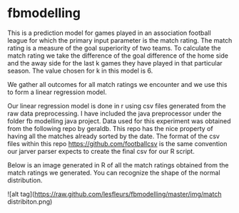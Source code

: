 fbmodelling
===========
This is a prediction model for games played in an association football league for which the primary input parameter is the match rating. 
The match rating is a measure of the goal superiority of two teams.
To calculate the match rating we take the difference of the goal difference of the home side and the away side for the 
last k games they have played in that particular season. The value chosen for k in this model is 6. 

We gather all outcomes for all match ratings we encounter and we use this to form a linear regression model. 

Our linear regression model is done in r using csv files generated from the raw data preprocessing. I have included the java preprocessor under the folder  fb modelling java project. Data used for this experiment was obtained from the following repo by geraldb. This repo has the nice 
property of having all the matches already sorted by the date. The format of the csv files within this repo https://github.com/footballcsv is the same convention
our jarver parser expects to create the final csv for our R script.

Below is an image generated in R of all the match ratings obtained from the match ratings we generated.
You can recognize the shape of the normal distribution.


![alt tag](https://raw.github.com/lesfleurs/fbmodelling/master/img/match distribiton.png)
